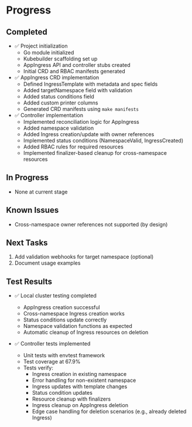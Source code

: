 # Progress

## Completed
- ✅ Project initialization
  - Go module initialized
  - Kubebuilder scaffolding set up
  - AppIngress API and controller stubs created
  - Initial CRD and RBAC manifests generated
- ✅ AppIngress CRD implementation
  - Defined IngressTemplate with metadata and spec fields
  - Added targetNamespace field with validation
  - Added status conditions field
  - Added custom printer columns
  - Generated CRD manifests using `make manifests`
- ✅ Controller implementation
  - Implemented reconciliation logic for AppIngress
  - Added namespace validation
  - Added Ingress creation/update with owner references
  - Implemented status conditions (NamespaceValid, IngressCreated)
  - Added RBAC rules for required resources
  - Implemented finalizer-based cleanup for cross-namespace resources

## In Progress
- None at current stage

## Known Issues
- Cross-namespace owner references not supported (by design)

## Next Tasks
1. Add validation webhooks for target namespace (optional)
2. Document usage examples

## Test Results
- ✅ Local cluster testing completed
  - AppIngress creation successful
  - Cross-namespace Ingress creation works
  - Status conditions update correctly
  - Namespace validation functions as expected
  - Automatic cleanup of Ingress resources on deletion

- ✅ Controller tests implemented
  - Unit tests with envtest framework
  - Test coverage at 67.9%
  - Tests verify:
    * Ingress creation in existing namespace
    * Error handling for non-existent namespace
    * Ingress updates with template changes
    * Status condition updates
    * Resource cleanup with finalizers
    * Ingress cleanup on AppIngress deletion
    * Edge case handling for deletion scenarios (e.g., already deleted Ingress)
